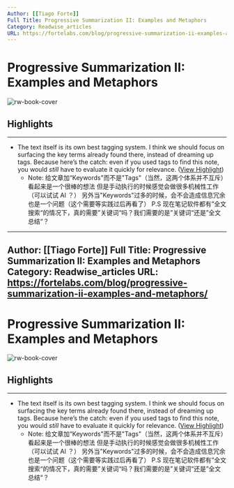 ```yaml
---
Author: [[Tiago Forte]]
Full Title: Progressive Summarization II: Examples and Metaphors
Category: Readwise_articles
URL: https://fortelabs.com/blog/progressive-summarization-ii-examples-and-metaphors/
---
```

# Progressive Summarization II: Examples and Metaphors

![rw-book-cover](https://i0.wp.com/fortelabs.com/wp-content/uploads/2017/12/1ffLjcpaQuwtMHtNyUNgcFw.jpeg?fit=800%2C450&ssl=1)

## Highlights
---
- The text itself is its own best tagging system. I think we should focus on surfacing the key terms already found there, instead of dreaming up tags. Because here’s the catch: even if you used tags to find this note, you would *still* have to evaluate it quickly for relevance. ([View Highlight](https://read.readwise.io/read/01h1pn0asfem7m3jekgfxxwnsm))
    - Note: 给文章加“Keywords"而不是"Tags"（当然，这两个体系并不互斥）看起来是一个很棒的想法
      但是手动执行的时候感觉会做很多机械性工作（可以试试 AI ？）
      另外当"Keywords"过多的时候，会不会造成信息冗余也是一个问题（这个需要等实践过后再看了）
      P.S 现在笔记软件都有”全文搜索“的情况下，真的需要”关键词“吗？我们需要的是”关键词“还是”全文总结“？
---
Author: [[Tiago Forte]]
Full Title: Progressive Summarization II: Examples and Metaphors
Category: Readwise_articles
URL: https://fortelabs.com/blog/progressive-summarization-ii-examples-and-metaphors/
---
# Progressive Summarization II: Examples and Metaphors

![rw-book-cover](https://i0.wp.com/fortelabs.com/wp-content/uploads/2017/12/1ffLjcpaQuwtMHtNyUNgcFw.jpeg?fit=800%2C450&ssl=1)

## Highlights
---
- The text itself is its own best tagging system. I think we should focus on surfacing the key terms already found there, instead of dreaming up tags. Because here’s the catch: even if you used tags to find this note, you would *still* have to evaluate it quickly for relevance. ([View Highlight](https://read.readwise.io/read/01h1pn0asfem7m3jekgfxxwnsm))
    - Note: 给文章加“Keywords"而不是"Tags"（当然，这两个体系并不互斥）看起来是一个很棒的想法
      但是手动执行的时候感觉会做很多机械性工作（可以试试 AI ？）
      另外当"Keywords"过多的时候，会不会造成信息冗余也是一个问题（这个需要等实践过后再看了）
      P.S 现在笔记软件都有”全文搜索“的情况下，真的需要”关键词“吗？我们需要的是”关键词“还是”全文总结“？

